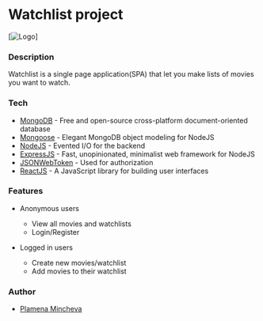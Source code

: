 # Watchlist project
[![Logo](http://localhost:3000/logo.png)]

### Description

Watchlist is a single page application(SPA) that let you make lists of movies you want to watch.

### Tech

* [MongoDB](https://www.mongodb.com) - Free and open-source cross-platform document-oriented database
* [Mongoose](http://mongoosejs.com/index.html) - Elegant MongoDB object modeling for NodeJS
* [NodeJS](https://nodejs.org/en/) - Evented I/O for the backend
* [ExpressJS](https://expressjs.com) - Fast, unopinionated, minimalist web framework for NodeJS
* [JSONWebToken](https://jwt.io) - Used for authorization
* [ReactJS](https://reactjs.org) - A JavaScript library for building user interfaces

### Features

- Anonymous users
    - View all movies and watchlists
    - Login/Register

- Logged in users
    - Create new movies/watchlist
    - Add movies to their watchlist
    
    
### Author

* [Plamena Mincheva](https://github.com/AnonimkaBG)

